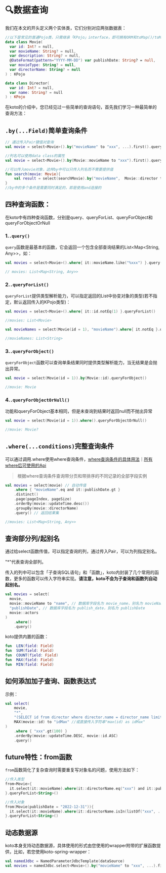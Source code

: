 # 🔍数据查询

我们在本文的开头定义两个实体类，它们分别对应两张数据表：

```kotlin
//以下是常见的普通Pojo类，只需继承「KPojo」interface，即可拥有ORM和toMap()/toMutableMap()的能力
data class Movie(
  var id: Int? = null,
  var movieName: String? = null,
  var description: String? = null,
  @DateFormat(pattern="YYYY-MM-DD") var publishDate: String? = null,
  var movieType: String? = null,
  var directorName: String? = null
) : KPojo

data class Director(
  var id: Int? = null,
  var name: String? = null
) : KPojo
```



在koto的介绍中，您已经见过一些简单的查询语句，首先我们学习一种最简单的查询方法：

## `.by(...Field)`简单查询条件

```kotlin
// 通过传入Pair键值对查询
val movie = select<Movie>().by("movieName" to "xxx", ...).first().queryForList()

//列名可以使用data class的属性
val movie = select<Movie>().by(Movie::movieName to "xxx").first().queryForList())

//可以传入movie对象，这样by中可以只传入列名而不需要提供值
fun search(movie: Movie){
	val result = select(searchMovie).by("movieName",  Movie::director to "xxx",  ...).queryForObject()
}
//by中的多个条件是需要同时满足的，即是使用and连接的
```



## 四种查询函数：

在koto中有四种查询函数，分别是query、queryForList、queryForObject和queryForObjectOrNull

### 1.`.query()`

<code>query</code>函数是最基本的函数，它会返回一个包含全部查询结果的List<Map<String, Any>>，如：

```kotlin
val movies = select<Movie>().where{ it::movieName.like("%xxx") }.query()

// movies: List<Map<String, Any>>
```

### 2.`.queryForList()`

<code>queryForList</code>提供类型解析能力，可以指定返回的List中协变对象的类型(若不指定，默认返回传入的KPojo类型)：

```kotlin
val movies = select<Movie>().where{ it::id.notEq(1) }.queryForList()

//movies: List<Movie>

val movieNames = select(Movie(id = 1), "movieName").where{ it.notEq }.queryForList<String>() //查询单列

//movieNames: List<String>
```

### 3.`.queryForObject()`

<code>queryForObject</code>函数可以查询单条结果同时提供类型解析能力，当无结果是会抛出异常。

```kotlin
val movie = select(Movie(id = 1)).by(Movie::id).queryForObject()

//movie: Movie
```

### 4.`.queryForObjectOrNull()`

功能和queryForObject基本相同，但是未查询到结果时返回null而不抛出异常

```kotlin
val movie = select(Movie(id = 1)).where().queryForObjectOrNull()

//movie: Movie?
```

## `.where(...conditions)`完整查询条件

可以通过调用.where使用where查询条件，[where查询条件的具体用法](where.md)｜<a href="/#/zh-cn/where?id=where-api">所有where后可使用的Api</a>

> 根据where查询条件查询带分页和带排序的不同记录的全部字段实例

```kotlin
val movies = select(movie) // 自动传值
    .where { "movieName".eq and it::publishDate.gt }
    .distinct()
    .page(pageIndex, pageSize)
    .orderBy(movie::updateTime.desc())
    .groupBy(movie::directorName)
    .query() // 返回结果集

//movies: List<Map<String, Any>>
```



## 查询部分列/起别名

通过给select函数传值，可以指定查询的列，通过传入Pair，可以为列指定别名。

"*"代表查询全部列。

传入的列中可以包含「子查询SQL语句」和「函数」，koto内封装了几个常用的函数，更多的函数可以传入字符串实现。<strong>请注意，koto不会为子查询和函数列自动起别名。</strong>

```kotlin
val movies = select(
  movie,
  movie::movieName to "name", // 数据库字段名为 movie_name，别名为 movieName
  "publishDate", // 数据库字段名为 publish_date，别名为 publishDate
  movie::actors
)
	.where()
	.query()
```

koto提供内置的函数：

 ```kotlin
 fun  LEN(field: Field)
 fun  SUM(field: Field)
 fun  COUNT(field: Field)
 fun  MAX(field: Field)
 fun  MIN(field: Field)
 ```

  

## 如何添加加子查询、函数表达式

示例：

```kotlin
val select(
    movie,
    "*",
    "(SELECT id from director where director.name = director_name limit 1) as directorId",
    MAX(movie::id) to "idMax" //或直接传入字符串"max(id) as idMax"
)
    .where { "xxx".gt(100) }
    .orderBy(movie::updateTime.DESC, movie::id.ASC)
    .query()
```



## future特性：from函数

<code>from</code>函数简化了复杂查询时需要重复写对象名的问题，使用方法如下：

```kotlin
//传入类型
from<Movie>{
  it.select(it::movieName).where(it::directorName.eq("xxx") and it::publishDate.after("2022-12-31")).orderBy(it::id.desc())
}.queryForList<String>()

//传入对象
from(Movie(publishDate = "2022-12-31")){
  it.select(it::movieName).where(it::directorName.isIn(listOf("xxx", ...)) and it::publishDate.notBefore).orderBy(it::id.desc())
}.queryForList<String>()
```



## 动态数据源

koto本身支持动态数据源，具体使用的形式由您使用的wrapper附带的扩展函数提供，比如，若您使用koto-spring-wrapper：

```kotlin
val namedJdbc = NamedParameterJdbcTemplate(dataSource)
val movies = namedJdbc.select<Movie>().by("movieName" to "xxx", ...).first().queryForList().query()
```

